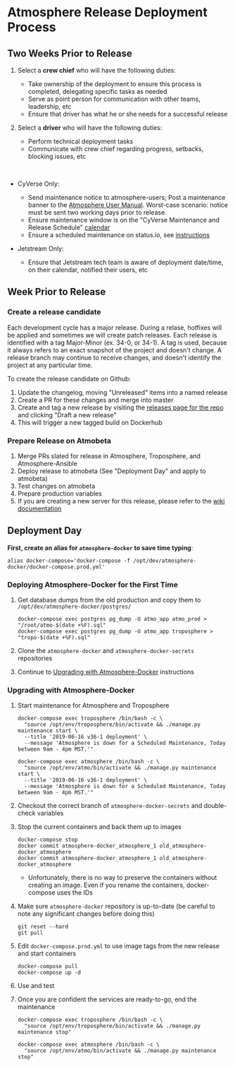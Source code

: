 # Atmosphere Release Deployment Process


## Two Weeks Prior to Release

1. Select a **crew chief** who will have the following duties:
    - Take ownership of the deployment to ensure this process is completed, delegating specific tasks as needed
    - Serve as point person for communication with other teams, leadership, etc
    - Ensure that driver has what he or she needs for a successful release


2. Select a **driver** who will have the following duties:
    - Perform technical deployment tasks
    - Communicate with crew chief regarding progress, setbacks, blocking issues, etc

<br>

- CyVerse Only:
    - Send maintenance notice to atmosphere-users; Post a maintenance banner to the [Atmosphere User Manual](https://pods.iplantcollaborative.org/wiki/display/atmman/Atmosphere+Manual+Table+of+Contents). Worst-case scenario: notice must be sent two working days prior to release.
    - Ensure maintenance window is on the "CyVerse Maintenance and Release Schedule" [calendar](https://wiki.cyverse.org/wiki/display/staff/Subscribe+to+CyVerse+Calendars)
    - Ensure a scheduled maintenance on status.io, see [instructions](https://github.com/cyverse/status-site/blob/master/docs/Maintenance.md)


- Jetstream Only:
    - Ensure that Jetstream tech team is aware of deployment date/time, on their calendar, notified their users, etc


## Week Prior to Release

### Create a release candidate
Each development cycle has a major release. During a relase, hotfixes will be applied and sometimes we will create patch releases. Each release is identified with a tag Major-Minor (ex. 34-0, or 34-1). A tag is used, because it always refers to an exact snapshot of the project and doesn't change. A release branch may continue to receive changes, and doesn't identify the project at any particular time.


To create the release candidate on Github:

  1. Update the changelog, moving "Unreleased" items into a named release
  2. Create a PR for these changes and merge into master
  3. Create and tag a new release by visiting the [releases page for the repo](https://github.com/cyverse/atmosphere/releases) and clicking "Draft a new release"
  4. This will trigger a new tagged build on Dockerhub


### Prepare Release on Atmobeta
1. Merge PRs slated for release in Atmosphere, Troposphere, and Atmosphere-Ansible
2. Deploy release to atmobeta (See "Deployment Day" and apply to atmobeta)
3. Test changes on atmobeta
4. Prepare production variables
5. If you are creating a new server for this release, please refer to the [wiki documentation](https://wiki.cyverse.org/wiki/display/csmgmt/Atmosphere+Release+Deployment+Process)


## Deployment Day

**First, create an alias for `atmosphere-docker` to save time typing**:
```shell
alias docker-compose='docker-compose -f /opt/dev/atmosphere-docker/docker-compose.prod.yml'
```


### Deploying Atmosphere-Docker for the First Time

1. Get database dumps from the old production and copy them to `/opt/dev/atmosphere-docker/postgres/`
    ```shell
    docker-compose exec postgres pg_dump -U atmo_app atmo_prod > "/root/atmo-$(date +%F).sql"
    docker-compose exec postgres pg_dump -U atmo_app troposphere > "tropo-$(date +%F).sql"
    ```

2. Clone the `atmosphere-docker` and `atmosphere-docker-secrets` repositories

3. Continue to [Upgrading with Atmosphere-Docker](#upgrading-with-atmosphere-docker) instructions


### Upgrading with Atmosphere-Docker

1. Start maintenance for Atmosphere and Troposphere
    ```shell
    docker-compose exec troposphere /bin/bash -c \
      "source /opt/env/troposphere/bin/activate && ./manage.py maintenance start \
      --title '2019-06-16 v36-1 deployment' \
      --message 'Atmosphere is down for a Scheduled Maintenance, Today between 9am - 4pm MST.'"

    docker-compose exec atmosphere /bin/bash -c \
      "source /opt/env/atmo/bin/activate && ./manage.py maintenance start \
      --title '2019-06-16 v36-1 deployment' \
      --message 'Atmosphere is down for a Scheduled Maintenance, Today between 9am - 4pm MST.'"
    ```

2. Checkout the correct branch of `atmosphere-docker-secrets` and double-check variables

3. Stop the current containers and back them up to images
    ```shell
    docker-compose stop
    docker commit atmosphere-docker_atmosphere_1 old_atmosphere-docker_atmosphere
    docker commit atmosphere-docker_atmosphere_1 old_atmosphere-docker_atmosphere
    ```
    - Unfortunately, there is no way to preserve the containers without creating an image. Even if you rename the containers, docker-compose uses the IDs

4. Make sure `atmosphere-docker` repository is up-to-date (be careful to note any significant changes before doing this)
    ```shell
    git reset --hard
    git pull
    ```

5. Edit `docker-compose.prod.yml` to use image tags from the new release and start containers
    ```shell
    docker-compose pull
    docker-compose up -d
    ```

6. Use and test

7. Once you are confident the services are ready-to-go, end the maintenance
    ```shell
    docker-compose exec troposphere /bin/bash -c \
      "source /opt/env/troposphere/bin/activate && ./manage.py maintenance stop"

    docker-compose exec atmosphere /bin/bash -c \
      "source /opt/env/atmo/bin/activate && ./manage.py maintenance stop"
    ```
